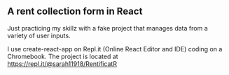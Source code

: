 ## A rent collection form in React

Just practicing my skillz with a fake project that manages data from a variety of user inputs.

I use create-react-app on Repl.it (Online React Editor and IDE) coding on a Chromebook. The project is located at https://repl.it/@sarah11918/RentificatR

 
